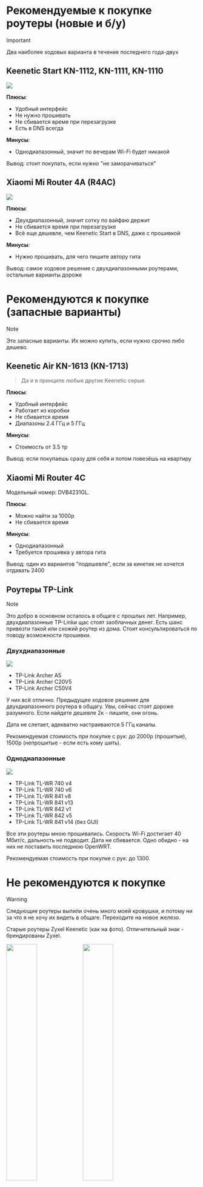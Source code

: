 # Рекомендуемые к покупке роутеры (новые и б/у)

> [!IMPORTANT]  
> Два наиболее ходовых варианта в течение последнего года-двух

## Keenetic Start KN-1112, KN-1111, KN-1110

<img src="img/img2.png">

__Плюсы__:
* Удобный интерфейс
* Не нужно прошивать
* Не сбивается время при перезагрузке
* Есть в DNS всегда

__Минусы__:
* Однодиапазонный, значит по вечерам Wi-Fi будет никакой

Вывод: стоит покупать, если нужно "не заморачиваться"

## Xiaomi Mi Router 4A (R4AC)

<img src="img/img3.png">

__Плюсы__:
* Двухдиапазонный, значит сотку по вайфаю держит
* Не сбивается время при перезагрузке
* Всё еще дешевле, чем Keenetic Start в DNS, даже с прошивкой

__Минусы__:
* Нужно прошивать, для чего пишите автору гита

Вывод: самое ходовое решение с двухдиапазонными роутерами, остальные варианты дороже

# Рекомендуются к покупке (запасные варианты)
> [!NOTE]  
> Это запасные варианты. Их можно купить, если нужно срочно либо дешево.

## Keenetic Air KN-1613 (KN-1713)

> Да и в принципе любые другие Keenetic серые.

__Плюсы__:
* Удобный интерфейс
* Работает из коробки
* Не сбивается время
* Диапазоны 2.4 ГГц и 5 ГГц

__Минусы__:
* Стоимость от 3.5 тр

Вывод: если покупаешь сразу для себя и потом повезёшь на квартиру

## Xiaomi Mi Router 4C

Модельный номер: DVB4231GL.

__Плюсы__: 
* Можно найти за 1000р
* Не сбивается время

__Минусы__:
* Однодиапазонный
* Требуется прошивка у автора гита

Вывод: один из вариантов "подешевле", если за кинетик не хочется отдавать 2400


## Роутеры TP-Link

> [!NOTE]  
> Это добро в основном осталось в общаге с прошлых лет. Например, двухдиапазонные TP-Linkи щас стоят заоблачных денег. Есть шанс привезти такой или схожий роутер из дома. Стоит консультироваться по поводу возможности прошивки.

### Двухдиапазонные 
<img src="img/img7.png">

* TP-Link Archer A5
* TP-Link Archer C20V5
* TP-Link Archer C50V4

У них всё отлично. Предыдущее ходовое решение для двухдиапазонного роутера в общагу. Увы, сейчас стоят дороже разумного. Если найдете дешевле 2к - пишите, они огонь.

Дата не слетает, адекватно настраиваются 5 ГГц каналы.

Рекомендуемая стоимость при покупке с рук: до 2000р (прошитые), 1500р (непрошитые - если есть кому шить).


### Однодиапазонные

<img src="img/img6.png">

* TP-Link TL-WR 740 v4
* TP-Link TL-WR 740 v6
* TP-Link TL-WR 841 v8
* TP-Link TL-WR 841 v13
* TP-Link TL-WR 842 v1
* TP-Link TL-WR 842 v5
* TP-Link TL-WR 841 v14 (без GUI)


Все эти роутеры мною прошивались. Скорость Wi-Fi достигает 40 Мбит/с, дальность не подводит. Дата не сбивается. Одно обидно - на них не поставить последнюю OpenWRT.

Рекомендуемая стоимость при покупке с рук: до 1300.


# Не рекомендуются к покупке

> [!WARNING]  
> Следующие роутеры выпили очень много моей кровушки, и потому ни за что я не хочу их видеть в общаге. Переходите на новое железо.

Старые роутеры Zyxel Keenetic (как на фото). Отличительный знак - брендированы Zyxel.

<img src="img/img4.png" width="40%"/><img src="img/img5.png" width="40%"/>

__Минусы__:
* Слетает время при отключении питания
* Старые, а значит высохшие кондеры в БП и периодические отключения "просто так" у некоторых владельцев.
* Слабый процессор, низкая полоса пропускания
* Слабый сигнал Wi-Fi - устаревшие стандарты модемов.

Их можно брать только __бесплатно__ или за сумму менее 500 рублей.

# Заключение

Если вам повезло, вы стали владельцем одного из таких роутеров. Следующий шаг - [настройка](./4-setup.md).
